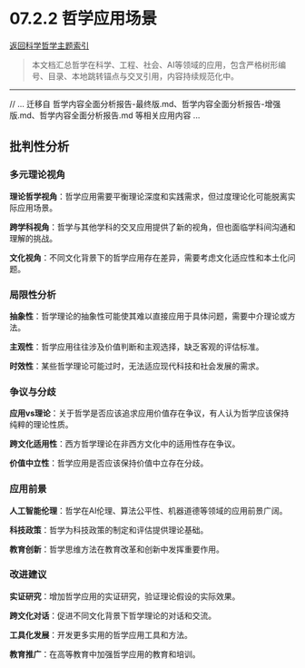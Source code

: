 # 07.2.2 哲学应用场景

[返回科学哲学主题索引](README.md)

> 本文档汇总哲学在科学、工程、社会、AI等领域的应用，包含严格树形编号、目录、本地跳转锚点与交叉引用，内容持续规范化中。

---

// ... 迁移自 哲学内容全面分析报告-最终版.md、哲学内容全面分析报告-增强版.md、哲学内容全面分析报告.md 等相关应用内容 ...

## 批判性分析

### 多元理论视角

**理论哲学视角**：哲学应用需要平衡理论深度和实践需求，但过度理论化可能脱离实际应用场景。

**跨学科视角**：哲学与其他学科的交叉应用提供了新的视角，但也面临学科间沟通和理解的挑战。

**文化视角**：不同文化背景下的哲学应用存在差异，需要考虑文化适应性和本土化问题。

### 局限性分析

**抽象性**：哲学理论的抽象性可能使其难以直接应用于具体问题，需要中介理论或方法。

**主观性**：哲学应用往往涉及价值判断和主观选择，缺乏客观的评估标准。

**时效性**：某些哲学理论可能过时，无法适应现代科技和社会发展的需求。

### 争议与分歧

**应用vs理论**：关于哲学是否应该追求应用价值存在争议，有人认为哲学应该保持纯粹的理论性质。

**跨文化适用性**：西方哲学理论在非西方文化中的适用性存在争议。

**价值中立性**：哲学应用是否应该保持价值中立存在分歧。

### 应用前景

**人工智能伦理**：哲学在AI伦理、算法公平性、机器道德等领域的应用前景广阔。

**科技政策**：哲学为科技政策的制定和评估提供理论基础。

**教育创新**：哲学思维方法在教育改革和创新中发挥重要作用。

### 改进建议

**实证研究**：增加哲学应用的实证研究，验证理论假设的实际效果。

**跨文化对话**：促进不同文化背景下哲学理论的对话和交流。

**工具化发展**：开发更多实用的哲学应用工具和方法。

**教育推广**：在高等教育中加强哲学应用的教育和培训。

